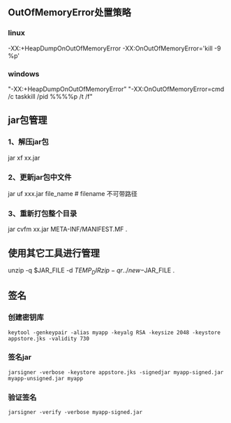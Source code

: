 ## OutOfMemoryError处置策略
### linux
-XX:+HeapDumpOnOutOfMemoryError -XX:OnOutOfMemoryError='kill -9 %p'
### windows
"-XX:+HeapDumpOnOutOfMemoryError" "-XX:OnOutOfMemoryError=cmd /c taskkill /pid %%%%p /t /f"

## jar包管理
### 1、解压jar包
jar xf xx.jar

### 2、更新jar包中文件
jar uf xxx.jar  file_name  # filename 不可带路径
### 3、重新打包整个目录
jar cvfm xx.jar  META-INF/MANIFEST.MF .

## 使用其它工具进行管理
unzip -q $JAR_FILE -d $TEMP_DIR
zip -qr ../new-$JAR_FILE .

## 签名
### 创建密钥库
```
keytool -genkeypair -alias myapp -keyalg RSA -keysize 2048 -keystore appstore.jks -validity 730
```
### 签名jar
```
jarsigner -verbose -keystore appstore.jks -signedjar myapp-signed.jar myapp-unsigned.jar myapp
```
### 验证签名
```
jarsigner -verify -verbose myapp-signed.jar
```
